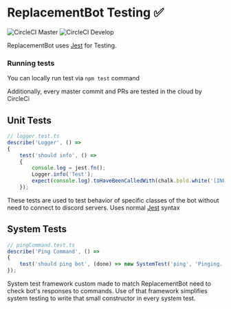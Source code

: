 # ReplacementBot Testing ✅
![CircleCI Master](https://img.shields.io/circleci/build/github/MrBartusek/ReplacementBot?label=master&logo=circleci&token=6bae64ae7a523f3f207804bf7818dc1d56f420a4)
![CircleCI Develop](https://img.shields.io/circleci/build/github/MrBartusek/ReplacementBot/develop?label=develop&logo=circleci&token=6bae64ae7a523f3f207804bf7818dc1d56f420a4)

ReplacementBot uses [Jest](https://jestjs.io) for Testing.

### Running tests

You can locally run test via `npm test` command

Additionally, every master commit and PRs are tested in the cloud by CircleCi

## Unit Tests

```ts
// logger.test.ts
describe('Logger', () =>
{
	test('should info', () =>
	{
		console.log = jest.fn();
		Logger.info('Test');
		expect(console.log).toHaveBeenCalledWith(chalk.bold.white('[INFO] ') + 'Test');
	});
```
These tests are used to test behavior of specific classes of the bot without need to connect to discord servers. Uses normal [Jest](https://jestjs.io) syntax

## System Tests

```ts
// pingCommand.test.ts
describe('Ping Command', () =>
{
	test('should ping bot', (done) => new SystemTest('ping', 'Pinging...', done));
});
```

System test framework custom made to match ReplacementBot need to check bot's responses to commands. Use of that framework simplifies system testing to write that small constructor in every system test.

